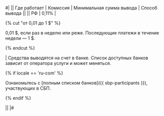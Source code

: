 #|
|| Где работает | Комиссия | Минимальная сумма вывода | Способ вывода ||
|| РФ | 0,11% | 

{% cut "от 0,01 до 1 $" %}

0,01 \$, если раз в неделю или реже. Последующие платежи в течение недели — 1 \$.

{% endcut %} 

| Средства выводятся на счет в банке. Список доступных банков зависит от оператора услуги и может меняться.

{% if locale == 'ru-com' %}

Ознакомьтесь с [полным списком банков]({{ sbp-participants }}), участвующих в СБП.

{% endif %}

||
|#
